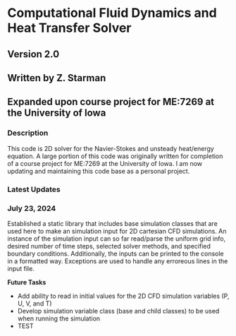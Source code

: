 # Computational Fluid Dynamics and Heat Transfer Solver
## Version 2.0
## Written by Z. Starman 
## Expanded upon course project for ME:7269 at the University of Iowa

### Description

This code is 2D solver for the Navier-Stokes and unsteady heat/energy equation. A large portion of this code was originally written for completion of a course project for ME:7269 at the University of Iowa.
I am now updating and maintaining this code base as a personal project.

### Latest Updates 

### July 23, 2024
Established a static library that includes base simulation classes that are used here to make an simulation input for 2D cartesian CFD simulations. An instance of the simulation input can so far read/parse the uniform grid info, desired number of time steps, selected solver methods, and specified boundary conditions. Additionally, the inputs can be printed to the console in a formatted way. Exceptions are used to handle any erroreous lines in the input file. 

**Future Tasks**
- Add ability to read in initial values for the 2D CFD simulation variables (P, U, V, and T)
- Develop simulation variable class (base and child classes) to be used when running the simulation
- TEST
